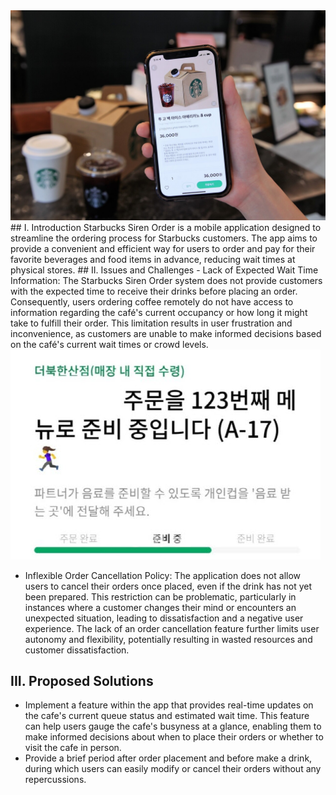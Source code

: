<img src="/assets/siren-order.jpg">
## I. Introduction
Starbucks Siren Order is a mobile application designed to streamline the ordering process for Starbucks customers. The app aims to provide a convenient and efficient way for users to order and pay for their favorite beverages and food items in advance, reducing wait times at physical stores.
## II. Issues and Challenges
- Lack of Expected Wait Time Information: The Starbucks Siren Order system does not provide customers with the expected time to receive their drinks before placing an order. Consequently, users ordering coffee remotely do not have access to information regarding the café's current occupancy or how long it might take to fulfill their order. This limitation results in user frustration and inconvenience, as customers are unable to make informed decisions based on the café's current wait times or crowd levels.
<img src="/assets/siren-order2.jpg">

- Inflexible Order Cancellation Policy: The application does not allow users to cancel their orders once placed, even if the drink has not yet been prepared. This restriction can be problematic, particularly in instances where a customer changes their mind or encounters an unexpected situation, leading to dissatisfaction and a negative user experience. The lack of an order cancellation feature further limits user autonomy and flexibility, potentially resulting in wasted resources and customer dissatisfaction.
## III. Proposed Solutions
- Implement a feature within the app that provides real-time updates on the cafe's current queue status and estimated wait time. This feature can help users gauge the cafe's busyness at a glance, enabling them to make informed decisions about when to place their orders or whether to visit the cafe in person.
- Provide a brief period after order placement and before make a drink, during which users can easily modify or cancel their orders without any repercussions. 

